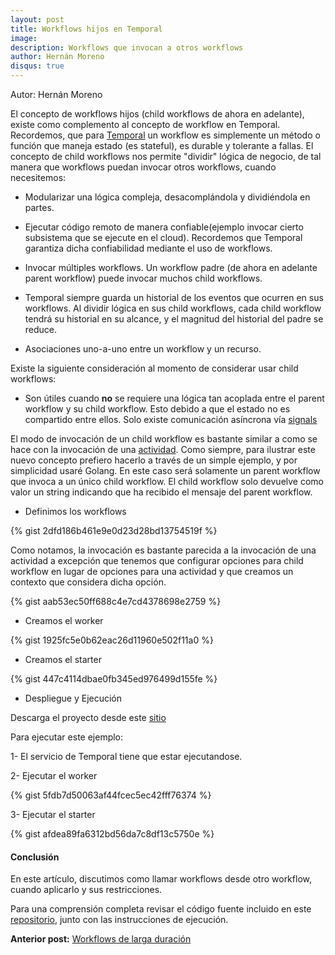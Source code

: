 ```yaml
---
layout: post
title: Workflows hijos en Temporal
image: 
description: Workflows que invocan a otros workflows
author: Hernán Moreno
disqus: true
---
```


Autor: Hernán Moreno

El concepto de workflows hijos (child workflows de ahora en adelante), existe como complemento al concepto de workflow en Temporal. Recordemos, que para [Temporal](https://sistecma.github.io/2021/02/04/aplicaciones-invencibles-con-temporal.html) un workflow es simplemente un método o función que maneja estado (es stateful), es durable y tolerante a fallas. El concepto de child workflows nos permite "dividir" lógica de negocio, de tal manera que workflows puedan invocar otros workflows, cuando necesitemos:

* Modularizar una lógica compleja, desacomplándola y dividiéndola en partes.

* Ejecutar código remoto de manera confiable(ejemplo invocar cierto subsistema que se ejecute en el cloud). Recordemos que Temporal garantiza dicha confiabilidad mediante el uso de workflows.

* Invocar múltiples workflows. Un workflow padre (de ahora en adelante parent workflow) puede invocar muchos child workflows.

* Temporal siempre guarda un historial de los eventos que ocurren en sus workflows. Al dividir lógica en sus child workflows, cada child workflow tendrá su historial en su alcance, y el magnitud del historial del padre se reduce. 

* Asociaciones uno-a-uno entre un workflow y un recurso.

Existe la siguiente consideración al momento de considerar usar child workflows:

* Son útiles cuando **no** se requiere una lógica tan acoplada entre el parent workflow y su child workflow. Esto debido a que el estado no es compartido entre ellos. Solo existe comunicación asíncrona vía [signals](https://sistecma.github.io/2021/04/27/workflows-larga-duracion.html) 

El modo de invocación de un child workflow es bastante similar a como se hace con la invocación de una [actividad](https://sistecma.github.io/2021/02/04/aplicaciones-invencibles-con-temporal.html). Como siempre, para ilustrar este nuevo concepto prefiero hacerlo a través de un simple ejemplo, y por simplicidad usaré Golang. En este caso será solamente un parent workflow que invoca a un único child workflow. El child workflow solo devuelve como valor un string indicando que ha recibido el mensaje del parent workflow.

* Definimos los workflows

{% gist 2dfd186b461e9e0d23d28bd13754519f %}

Como notamos, la invocación es bastante parecida a la invocación de una actividad a excepción que tenemos que configurar opciones para child workflow en lugar de opciones para una actividad y que creamos un contexto que considera dicha opción.

{% gist aab53ec50ff688c4e7cd4378698e2759 %}

* Creamos el worker

{% gist 1925fc5e0b62eac26d11960e502f11a0 %}

* Creamos el starter

{% gist 447c4114dbae0fb345ed976499d155fe %}

* Despliegue y Ejecución

Descarga el proyecto desde este [sitio](https://github.com/sistecma/temporalio/tree/main/app/go/child)

Para ejecutar este ejemplo:

1- El servicio de Temporal tiene que estar ejecutandose.

2- Ejecutar el worker

{% gist 5fdb7d50063af44fcec5ec42fff76374 %}

3- Ejecutar el starter

{% gist afdea89fa6312bd56da7c8df13c5750e %}


#### Conclusión

En este artículo, discutimos como llamar workflows desde otro workflow, cuando aplicarlo y sus restricciones.  

Para una comprensión completa revisar el código fuente incluido en este [repositorio](https://github.com/sistecma/temporalio/tree/main/app/go), junto con las instrucciones de ejecución.       

**Anterior post:** [Workflows de larga duración](https://sistecma.github.io/2021/04/27/workflows-larga-duracion.html)
